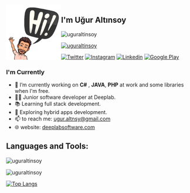 <img align="left" width="150" height="150" alt="uguraltinsoy" src="./assets/avatar.png" />

## I'm Uğur Altınsoy

<p align="left"> <img src="https://komarev.com/ghpvc/?username=uguraltinsoy&label=Profile%20views&color=0e75b6&style=flat" alt="uguraltinsoy" /> </p>


<p align="left"> <a href="https://github.com/ryo-ma/github-profile-trophy"><img src="https://github-profile-trophy.vercel.app/?username=uguraltinsoy" alt="uguraltinsoy" /></a> </p>

[![Twitter](https://img.shields.io/badge/twitter-%231DA1F2.svg?&style=for-the-badge&logo=twitter&logoColor=white)](https://twitter.com/uguraltnsy)
[![Instagram](https://img.shields.io/badge/instagram-%23E4405F.svg?&style=for-the-badge&logo=instagram&logoColor=white)](https://www.instagram.com/ugur.altnsy)
[![Linkedin](https://img.shields.io/badge/linkedin-%230077B5.svg?&style=for-the-badge&logo=linkedin&logoColor=white)](https://www.linkedin.com/in/uğur-altınsoy/)
[![Google Play](https://img.shields.io/badge/Google%20Play-414141?logo=google-play&logoColor=white&style=for-the-badge)](https://play.google.com/store/apps/developer?id=DeepLab&hl=tr)

### I'm Currently
- 🔭 I’m currently working on **C#** , **JAVA**, **PHP** at work and some libraries when I'm free.
- 👨‍💻 Junior software developer at Deeplab.
- 📚 Learning full stack development.
- 📱 Exploring hybrid apps development.
- 📫 to reach me: <a href="mailto:ugur.altnsy@gmail.com">ugur.altnsy@gmail.com</a> <br>
- 🌐 website: <a href="https://deeplabsoftware.com" target="_blank">deeplabsoftware.com</a>


## Languages and Tools:
<p><img align="center" src="https://github-readme-stats.vercel.app/api?username=uguraltinsoy&theme=default " alt="uguraltinsoy" /></p>
<p><img align="center" src="https://github-readme-streak-stats.herokuapp.com/?user=uguraltinsoy&theme=default" alt="uguraltinsoy" /></p>

[![Top Langs](https://github-readme-stats.vercel.app/api/top-langs/?username=uguraltinsoy&layout=compact&theme=default )](https://github.com/anuraghazra/github-readme-stats)

